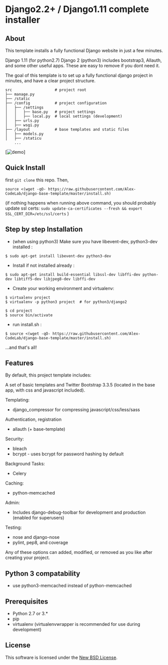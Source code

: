 
# Django2.2+ / Django1.11 complete installer #

## About ##


This template installs a fully functional Django website in just a few minutes.

Django 1.11 (for python2.7)
Django 2 (python3)
includes bootstrap3, Allauth, and some other useful apps. These are easy to remove if you dont need it.

The goal of this template is to set up a fully functional django project in minutes, and have a clear project structure.

```
src                   # project root  
├── manage.py
├── /static
├── /config           # project configuration 
│   ├── /settings   
│   │   ├── base.py   # project settings   
│   │   ├── local.py  # local settings (development)
│   ├── urls.py        
│   ├── wsgi.py
├── /layout           # base templates and static files  
│   ├── models.py
│   ├── /staticu
    ... 
```

[![demo](https://imgur.com/download/Or8idbF)]




## Quick Install ##
first `git clone` this repo. Then,  

```
source <(wget -qO- https://raw.githubusercontent.com/Alex-CodeLab/django-base-template/master/install.sh)
```
(if nothing happens when running above command, you should probably update ssl certs: `sudo update-ca-certificates --fresh && export SSL_CERT_DIR=/etc/ssl/certs` )


## Step by step Installation ##


- (when using python3) Make sure you have libevent-dev, python3-dev installed : 
```
$ sudo apt-get install libevent-dev python3-dev
```
- Install if not installed already :
```
$ sudo apt-get install build-essential libssl-dev libffi-dev python-dev libtiff5-dev libjpeg8-dev libffi-dev
```   
- Create your working environment and virtualenv:
```
$ virtualenv project
$ virtualenv -p python3 project  # for python3/django2
```
```    
$ cd project
$ source bin/activate
```
- run install.sh :
```
$ source <(wget -qO- https://raw.githubusercontent.com/Alex-CodeLab/django-base-template/master/install.sh)
```
  
...and that's all!



## Features ##

By default, this project template includes:

A set of basic templates and Twitter Bootstrap 3.3.5 (located in the
base app, with css and javascript included).

Templating:

- django_compressor for compressing javascript/css/less/sass

Authentication, registration
- allauth (+ base-template) 

Security:

- bleach
- bcrypt - uses bcrypt for password hashing by default

Background Tasks:

- Celery

Caching:

- python-memcached

Admin:

- Includes django-debug-toolbar for development and production (enabled for superusers)

Testing:

- nose and django-nose
- pylint, pep8, and coverage

Any of these options can added, modified, or removed as you like after creating your project.

## Python 3 compatability ##


* use python3-memcached instead of python-memcached



## Prerequisites ##

- Python  2.7 or 3.* 
- pip
- virtualenv (virtualenvwrapper is recommended for use during development)



License
-------
This software is licensed under the [New BSD License][BSD]. 

[BSD]: http://opensource.org/licenses/BSD-3-Clause
